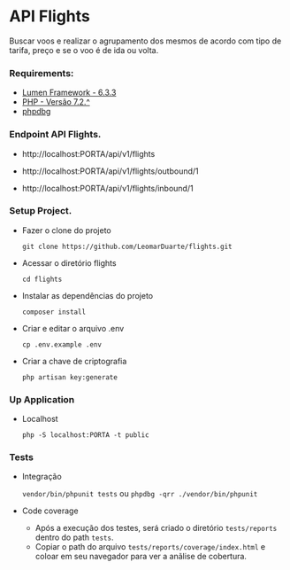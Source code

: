 # API Flights

Buscar voos e realizar o agrupamento dos mesmos de acordo com tipo de tarifa, preço e se o voo é de ida ou volta.

### Requirements:
- [Lumen Framework - 6.3.3](https://lumen.laravel.com/docs/6.x)
- [PHP - Versão 7.2.^](https://www.php.net/downloads.php)
- [phpdbg](https://imasters.com.br/back-end/gerando-code-coverage-com-phpunit-e-phpdbg)

### Endpoint API Flights.

- http://localhost:PORTA/api/v1/flights

- http://localhost:PORTA/api/v1/flights/outbound/1

- http://localhost:PORTA/api/v1/flights/inbound/1

### Setup Project.

- Fazer o clone do projeto
    
    `git clone https://github.com/LeomarDuarte/flights.git`

- Acessar o diretório flights
    
    `cd flights
    `
- Instalar as dependências do projeto

    `composer install`

- Criar e editar o arquivo .env

    `cp .env.example .env`

- Criar a chave de criptografia

    `php artisan key:generate`

### Up Application

- Localhost
    
    `php -S localhost:PORTA -t public`

### Tests

- Integração

    `vendor/bin/phpunit tests` ou `phpdbg -qrr ./vendor/bin/phpunit`

- Code coverage

    - Após a execução dos testes, será criado o diretório `tests/reports` dentro do path `tests`.
    - Copiar o path do arquivo `tests/reports/coverage/index.html` e coloar em seu navegador para ver a anãlise de cobertura.